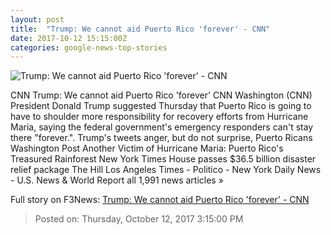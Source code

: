 ```yaml
---
layout: post
title:  "Trump: We cannot aid Puerto Rico 'forever' - CNN"
date: 2017-10-12 15:15:00Z
categories: google-news-top-stories
---
```


![Trump: We cannot aid Puerto Rico 'forever' - CNN](http://i2.cdn.cnn.com/cnnnext/dam/assets/171010082026-trump-today-super-tease.jpg)

CNN Trump: We cannot aid Puerto Rico 'forever' CNN Washington (CNN) President Donald Trump suggested Thursday that Puerto Rico is going to have to shoulder more responsibility for recovery efforts from Hurricane Maria, saying the federal government's emergency responders can't stay there "forever.". Trump's tweets anger, but do not surprise, Puerto Ricans Washington Post Another Victim of Hurricane Maria: Puerto Rico's Treasured Rainforest New York Times House passes $36.5 billion disaster relief package The Hill Los Angeles Times - Politico - New York Daily News - U.S. News & World Report all 1,991 news articles »


Full story on F3News: [Trump: We cannot aid Puerto Rico 'forever' - CNN](http://www.f3nws.com/n/eSkT3G)

> Posted on: Thursday, October 12, 2017 3:15:00 PM
